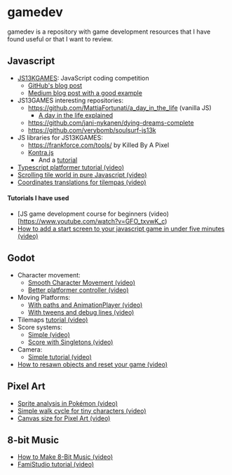 # gamedev

gamedev is a repository with game development resources that I have found useful or that I want to review.

## Javascript

- [JS13KGAMES](https://js13kgames.com/): JavaScript coding competition
    - [GitHub's blog post](https://github.blog/2018-08-09-create-a-13kb-javascript-game-in-30-days-with-js13kgames/)
    - [Medium blog post with a good example](https://medium.com/hypersphere-codes/how-i-created-a-gameboy-like-game-in-13kb-5905bf6166b2)
- JS13GAMES interesting repositories:
    - https://github.com/MattiaFortunati/a_day_in_the_life (vanilla JS)
        - [A day in the life explained](https://www.mattiafortunati.com/a-day-in-the-life-and-js13kgames-2017/)
    - https://github.com/jani-nykanen/dying-dreams-complete
    - https://github.com/verybomb/soulsurf-js13k
- JS libraries for JS13KGAMES:
    - https://frankforce.com/tools/ by Killed By A Pixel
    - [Kontra.js](https://straker.github.io/kontra/)
        - And a [tutorial](https://medium.com/web-maker/making-asteroids-with-kontra-js-and-web-maker-95559d39b45f)
- [Typescript platformer tutorial (video)](https://www.youtube.com/watch?v=9eQ6GgoliHk)
- [Scrolling tile world in pure Javascript (video)](https://www.youtube.com/watch?v=jabYMh9sI8Q&t=14s)
- [Coordinates translations for tilempas (video)](https://www.youtube.com/watch?v=69dHLDT0Eco)

#### Tutorials I have used

- [JS game development course for beginners (video)[https://www.youtube.com/watch?v=GFO_txvwK_c)
- [How to add a start screen to your javascript game in under five minutes (video)](https://www.youtube.com/watch?v=FwLMz7jMRac)

## Godot

- Character movement:
    - [Smooth Character Movement (video)](https://www.youtube.com/watch?v=ZsP7JDrRTJY)
    - [Better platformer controller (video)](https://www.youtube.com/watch?v=Bsy8pknHc0M)
- Moving Platforms:
    - [With paths and AnimationPlayer (video)](https://www.youtube.com/watch?v=2ykdYUA40Ds&t=342s)
    - [With tweens and debug lines (video)](https://www.youtube.com/watch?v=lyGS5Yo8bQI)
- Tilemaps [tutorial (video)](https://www.youtube.com/watch?v=d5IyWAyk3T8)
- Score systems:
    - [Simple (video)](https://www.youtube.com/watch?v=xs8K0E9Qogk)
    - [Score with Singletons (video)](https://www.youtube.com/watch?v=goxQInchDv8)
- Camera:
    - [Simple tutorial (video)](https://www.youtube.com/watch?v=0YbkqbrFBXU)
- [How to resawn objects and reset your game (video)](https://www.youtube.com/watch?v=rZRVb5rkALM)

## Pixel Art

- [Sprite analysis in Pokémon (video)](https://www.youtube.com/watch?v=gwF0L55kIgg)
- [Simple walk cycle for tiny characters (video)](https://www.youtube.com/watch?v=mnnLVZeKd2E)
- [Canvas size for Pixel Art (video)](https://www.youtube.com/watch?v=Z8earctNBxg)

## 8-bit Music

- [How to Make 8-Bit Music (video)](https://www.youtube.com/watch?v=w4_qcrM0qIM)
- [FamiStudio tutorial (video)](https://www.youtube.com/watch?v=46jjM9c36ZE)
